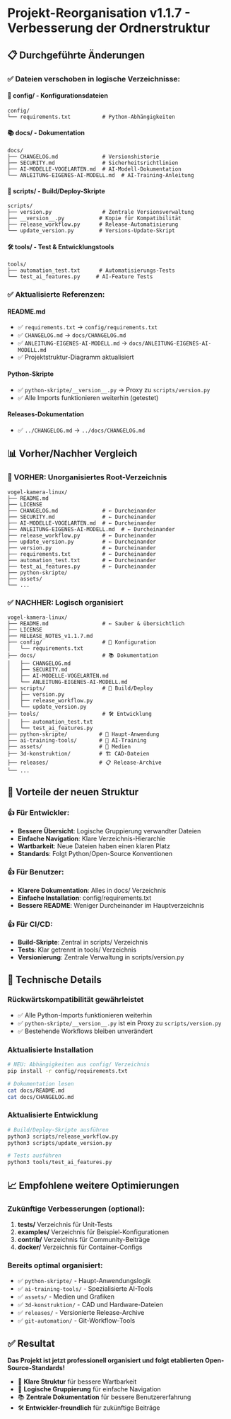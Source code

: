 # Projekt-Reorganisation v1.1.7 - Verbesserung der Ordnerstruktur

## 📋 Durchgeführte Änderungen

### ✅ Dateien verschoben in logische Verzeichnisse:

#### 🔧 config/ - Konfigurationsdateien
```
config/
└── requirements.txt          # Python-Abhängigkeiten
```

#### 📚 docs/ - Dokumentation  
```
docs/
├── CHANGELOG.md              # Versionshistorie
├── SECURITY.md               # Sicherheitsrichtlinien
├── AI-MODELLE-VOGELARTEN.md  # AI-Modell-Dokumentation
└── ANLEITUNG-EIGENES-AI-MODELL.md  # AI-Training-Anleitung
```

#### 🔧 scripts/ - Build/Deploy-Skripte
```
scripts/
├── version.py                # Zentrale Versionsverwaltung
├── __version__.py           # Kopie für Kompatibilität
├── release_workflow.py      # Release-Automatisierung  
└── update_version.py        # Versions-Update-Skript
```

#### 🛠️ tools/ - Test & Entwicklungstools
```
tools/
├── automation_test.txt      # Automatisierungs-Tests
└── test_ai_features.py     # AI-Feature Tests
```

### ✅ Aktualisierte Referenzen:

#### README.md
- ✅ `requirements.txt` → `config/requirements.txt`
- ✅ `CHANGELOG.md` → `docs/CHANGELOG.md`  
- ✅ `ANLEITUNG-EIGENES-AI-MODELL.md` → `docs/ANLEITUNG-EIGENES-AI-MODELL.md`
- ✅ Projektstruktur-Diagramm aktualisiert

#### Python-Skripte
- ✅ `python-skripte/__version__.py` → Proxy zu `scripts/version.py`
- ✅ Alle Imports funktionieren weiterhin (getestet)

#### Releases-Dokumentation
- ✅ `../CHANGELOG.md` → `../docs/CHANGELOG.md`

## 📊 Vorher/Nachher Vergleich

### 🔴 VORHER: Unorganisiertes Root-Verzeichnis
```
vogel-kamera-linux/
├── README.md
├── LICENSE  
├── CHANGELOG.md              # ← Durcheinander
├── SECURITY.md               # ← Durcheinander
├── AI-MODELLE-VOGELARTEN.md  # ← Durcheinander
├── ANLEITUNG-EIGENES-AI-MODELL.md  # ← Durcheinander
├── release_workflow.py       # ← Durcheinander
├── update_version.py         # ← Durcheinander
├── version.py                # ← Durcheinander
├── requirements.txt          # ← Durcheinander
├── automation_test.txt       # ← Durcheinander
├── test_ai_features.py       # ← Durcheinander
├── python-skripte/
├── assets/
└── ...
```

### ✅ NACHHER: Logisch organisiert
```
vogel-kamera-linux/
├── README.md                 # ← Sauber & übersichtlich
├── LICENSE
├── RELEASE_NOTES_v1.1.7.md
├── config/                   # 🔧 Konfiguration
│   └── requirements.txt
├── docs/                     # 📚 Dokumentation
│   ├── CHANGELOG.md
│   ├── SECURITY.md
│   ├── AI-MODELLE-VOGELARTEN.md
│   └── ANLEITUNG-EIGENES-AI-MODELL.md
├── scripts/                  # 🔧 Build/Deploy
│   ├── version.py
│   ├── release_workflow.py
│   └── update_version.py
├── tools/                    # 🛠️ Entwicklung
│   ├── automation_test.txt
│   └── test_ai_features.py
├── python-skripte/          # 🐍 Haupt-Anwendung
├── ai-training-tools/       # 🤖 AI-Training
├── assets/                  # 📸 Medien
├── 3d-konstruktion/         # 🏗️ CAD-Dateien
├── releases/                # 📋 Release-Archive
└── ...
```

## 🎯 Vorteile der neuen Struktur

### 👍 **Für Entwickler:**
- **Bessere Übersicht**: Logische Gruppierung verwandter Dateien
- **Einfache Navigation**: Klare Verzeichnis-Hierarchie  
- **Wartbarkeit**: Neue Dateien haben einen klaren Platz
- **Standards**: Folgt Python/Open-Source Konventionen

### 👍 **Für Benutzer:**
- **Klarere Dokumentation**: Alles in docs/ Verzeichnis
- **Einfache Installation**: config/requirements.txt
- **Bessere README**: Weniger Durcheinander im Hauptverzeichnis

### 👍 **Für CI/CD:**
- **Build-Skripte**: Zentral in scripts/ Verzeichnis
- **Tests**: Klar getrennt in tools/ Verzeichnis
- **Versionierung**: Zentrale Verwaltung in scripts/version.py

## 🔧 Technische Details

### Rückwärtskompatibilität gewährleistet
- ✅ Alle Python-Imports funktionieren weiterhin
- ✅ `python-skripte/__version__.py` ist ein Proxy zu `scripts/version.py`
- ✅ Bestehende Workflows bleiben unverändert

### Aktualisierte Installation
```bash
# NEU: Abhängigkeiten aus config/ Verzeichnis
pip install -r config/requirements.txt

# Dokumentation lesen
cat docs/README.md
cat docs/CHANGELOG.md
```

### Aktualisierte Entwicklung
```bash
# Build/Deploy-Skripte ausführen
python3 scripts/release_workflow.py
python3 scripts/update_version.py

# Tests ausführen  
python3 tools/test_ai_features.py
```

## 📈 Empfohlene weitere Optimierungen

### Zukünftige Verbesserungen (optional):
1. **tests/** Verzeichnis für Unit-Tests
2. **examples/** Verzeichnis für Beispiel-Konfigurationen  
3. **contrib/** Verzeichnis für Community-Beiträge
4. **docker/** Verzeichnis für Container-Configs

### Bereits optimal organisiert:
- ✅ `python-skripte/` - Haupt-Anwendungslogik
- ✅ `ai-training-tools/` - Spezialisierte AI-Tools
- ✅ `assets/` - Medien und Grafiken
- ✅ `3d-konstruktion/` - CAD und Hardware-Dateien
- ✅ `releases/` - Versionierte Release-Archive
- ✅ `git-automation/` - Git-Workflow-Tools

## ✅ Resultat

**Das Projekt ist jetzt professionell organisiert und folgt etablierten Open-Source-Standards!**

- 🎯 **Klare Struktur** für bessere Wartbarkeit
- 🔧 **Logische Gruppierung** für einfache Navigation  
- 📚 **Zentrale Dokumentation** für bessere Benutzererfahrung
- 🛠️ **Entwickler-freundlich** für zukünftige Beiträge